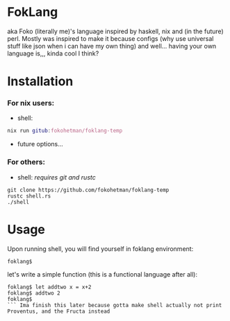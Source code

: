 # FokLang
aka Foko (literally me)'s language inspired by haskell, nix and (in the future) perl. Mostly was inspired to make it because configs (why use universal stuff like json when i can have my own thing) and well... having your own language is,,, kinda cool I think?

# Installation
### For nix users:
* shell:
```nix
nix run gitub:fokohetman/foklang-temp
```
* future options...
### For others:
* shell:
*requires git and rustc*
```
git clone https://github.com/fokohetman/foklang-temp
rustc shell.rs
./shell
```

# Usage
Upon running shell, you will find yourself in foklang environment:
```
foklang$ 
```
let's write a simple function (this is a functional language after all):
```
foklang$ let addtwo x = x+2
foklang$ addtwo 2
foklang$
``` Ima finish this later because gotta make shell actually not print Proventus, and the Fructa instead